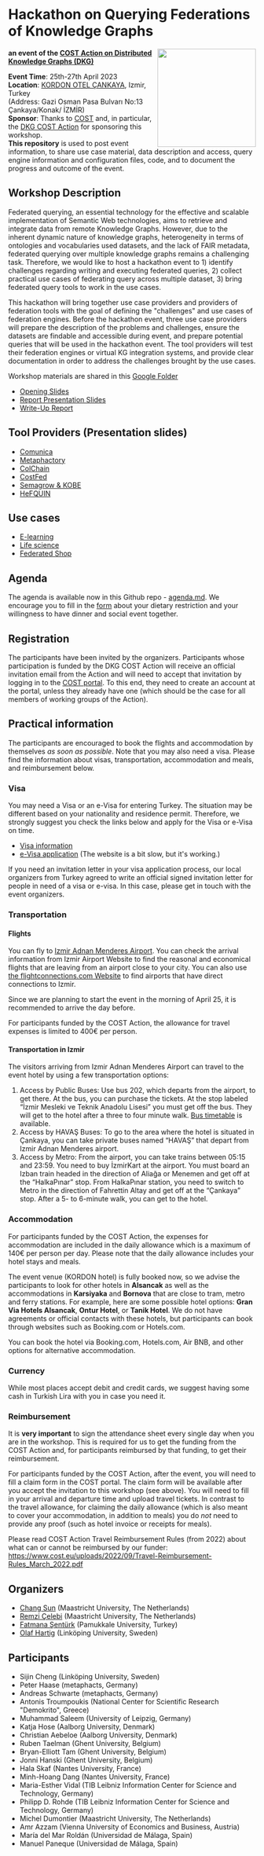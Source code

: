# Hackathon on Querying Federations of Knowledge Graphs
<img src="https://www.cost.eu/uploads/2022/03/COST_LOGO_rgb_highresolution-scaled.jpg" width="200" align="right">

**an event of the [COST Action on Distributed Knowledge Graphs (DKG)](https://cost-dkg.eu/)**


**Event Time**: 25th-27th April 2023 \
**Location**: [KORDON OTEL ÇANKAYA](https://www.kordonotel.com.tr/), Izmir, Turkey \
            (Address: Gazi Osman Pasa Bulvarı No:13 Çankaya/Konak/ İZMİR) \
**Sponsor**: Thanks to [COST](https://www.cost.eu/) and, in particular, the [DKG COST Action](https://cost-dkg.eu/) for sponsoring this workshop. \
**This repository** is used to post event information, to share use case material, data description and access, query engine information and configuration files, code, and to document the progress and outcome of the event. 


## Workshop Description ##
Federated querying, an essential technology for the effective and scalable implementation of Semantic Web technologies, aims to retrieve and integrate data from remote Knowledge Graphs. However, due to the inherent dynamic nature of knowledge graphs, heterogeneity in terms of ontologies and vocabularies used datasets, and the lack of FAIR metadata, federated querying over multiple knowledge graphs remains a challenging task. Therefore, we would like to host a hackathon event to 1) identify challenges regarding writing and executing federated queries, 2) collect practical use cases of federating query across multiple dataset, 3) bring federated query tools to work in the use cases.

This hackathon will bring together use case providers and providers of federation tools with the goal of defining the "challenges" and use cases of federation engines. Before the hackathon event, three use case providers will prepare the description of the problems and challenges, ensure the datasets are findable and accessible during event, and prepare potential queries that will be used in the hackathon event. The tool providers will test their federation engines or virtual KG integration systems, and provide clear documentation in order to address the challenges brought by the use cases.  

Workshop materials are shared in this [Google Folder](https://drive.google.com/drive/folders/1dg-S4ccPXXbf9fOFqKBfG7KeQ_4qVd8C?usp=share_link)
- [Opening Slides](https://docs.google.com/presentation/d/14MhRqXsPqvpLqOufMDV1kf4t27mNdoWUrGKseOANfG8/edit?usp=sharing)
- [Report Presentation Slides](https://docs.google.com/presentation/d/1fgDeUaH9dAioT-l2r8WlbRET4U3WwFOgn-a_DLqqJ9U/edit?usp=sharing)
- [Write-Up Report](https://docs.google.com/document/d/16PnsVsXLKnwm38LKy3XJ0bZc2keUjy6VCPlFROuxrZA/edit)

## Tool Providers (Presentation slides) ##
- [Comunica](https://www.rubensworks.net/raw/slides/2023/costdkg-fedhackathon/)
- [Metaphactory](https://drive.google.com/file/d/1b898tKX2L5l1LFqWRY9EiyYSIXzYHQLA/view?usp=share_link)
- [ColChain](http://aebeloe.com/files/cost_fedkg_colchain.pdf)
- [CostFed](https://www.slideshare.net/muhammad_saleem/costfed-costbased-query-optimization-for-sparql-endpoint-federation?from_action=save)
- [Semagrow & KOBE](https://users.iit.demokritos.gr/~antru/federatedQueryKG_Semagrow_KOBE.pdf)
- [HeFQUIN](https://github.com/LiUSemWeb/HeFQUIN/)

## Use cases ##
- [E-learning](https://github.com/MaastrichtU-IDS/federatedQueryKG/blob/main/usecaseE-learning.md)
- [Life science](https://github.com/MaastrichtU-IDS/federatedQueryKG/blob/main/usecaseLifescience.md)
- [Federated Shop](https://github.com/MaastrichtU-IDS/federatedQueryKG/blob/main/usecaseFedShop.md)

## Agenda ##
The agenda is available now in this Github repo - [agenda.md](https://github.com/MaastrichtU-IDS/federatedQueryKG/blob/main/agenda.md). We encourage you to fill in the [form](https://forms.gle/ZWWJigFGYeZ3Nsfp7) about your dietary restriction and your willingness to have dinner and social event together.

## Registration ##
The participants have been invited by the organizers. Participants whose participation is funded by the DKG COST Action will receive an official invitation email from the Action and will need to accept that invitation by logging in to the [COST portal](http://e-services.cost.eu/). To this end, they need to create an account at the portal, unless they already have one (which should be the case for all members of working groups of the Action). 


## Practical information ##
The participants are encouraged to book the flights and accommodation by themselves *as soon as possible*. Note that you may also need a visa. Please find the information about visas, transportation, accommodation and meals, and reimbursement below. 


### Visa ###
You may need a Visa or an e-Visa for entering Turkey. The situation may be different based on your nationality and residence permit. Therefore, we strongly suggest you check the links below and apply for the Visa or e-Visa on time. 
- [Visa information](https://www.mfa.gov.tr/general-information-about-turkish-visas.en.mfa)
- [e-Visa application](https://www.evisa.gov.tr/en/) (The website is a bit slow, but it's working.)

If you need an invitation letter in your visa application process, our local organizers from Turkey agreed to write an official signed invitation letter for people in need of a visa or e-visa. In this case, please get in touch with the event organizers. 

### Transportation ###
#### Flights ####
You can fly to [Izmir Adnan Menderes Airport](https://adnanmenderesairport.com/en-EN/). You can check the arrival information from Izmir Airport Website to find the reasonal and economical flights that are leaving from an airport close to your city. You can also use [the flightconnections.com Website](https://www.flightconnections.com/flights-to-izmir-adb) to find airports that have direct connections to Izmir.

Since we are planning to start the event in the morning of April 25, it is recommended to arrive the day before.

For participants funded by the COST Action, the allowance for travel expenses is limited to 400€ per person.

#### Transportation in Izmir ####
The visitors arriving from Izmir Adnan Menderes Airport can travel to the event hotel by using a few transportation options:
1. Access by Public Buses: Use bus 202, which departs from the airport, to get there. At the bus, you can purchase the tickets. At the stop labeled “İzmir Mesleki ve Teknik Anadolu Lisesi” you must get off the bus. They will get to the hotel after a three to four minute walk. [Bus timetable](https://www.eshot.gov.tr/en/UlasimSaatleri/289) is available.
2. Access by HAVAŞ Buses: To go to the area where the hotel is situated in Çankaya, you can take private buses named “HAVAŞ” that depart from Izmir Adnan Menderes airport.
3. Access by Metro: From the airport, you can take trains between 05:15 and 23:59. You need to buy İzmirKart at the airport. You must board an Izban train headed in the direction of Aliağa or Menemen and get off at the “HalkaPınar” stop. From HalkaPınar station, you need to switch to Metro in the direction of Fahrettin Altay and get off at the “Çankaya” stop. After a 5- to 6-minute walk, you can get to the hotel.

### Accommodation ###
For participants funded by the COST Action, the expenses for accommodation are included in the daily allowance which is a maximum of 140€ per person per day. Please note that the daily allowance includes your hotel stays and meals. 

The event venue (KORDON hotel) is fully booked now, so we advise the participants to look for other hotels in **Alsancak** as well as the accommodations in **Karsiyaka** and **Bornova** that are close to  tram, metro and ferry stations. For example, here are some possible hotel options: **Gran Via Hotels Alsancak**, **Ontur Hotel**, or **Tanik Hotel**. We do not have agreements or official contacts with these hotels, but participants can book through websites such as Booking.com or Hotels.com.

You can book the hotel via Booking.com, Hotels.com, Air BNB, and other options for alternative accommodation.


### Currency ###
While most places accept debit and credit cards, we suggest having some cash in Turkish Lira with you in case you need it. 

### Reimbursement ###
It is **very important** to sign the attendance sheet every single day when you are in the workshop. This is required for us to get the funding from the COST Action and, for participants reimbursed by that funding, to get their reimbursement.

For participants funded by the COST Action, after the event, you will need to fill a claim form in the COST portal. The claim form will be available after you accept the invitation to this workshop (see above). You will need to fill in your arrival and departure time and upload travel tickets. In contrast to the travel allowance, for claiming the daily allowance (which is also meant to cover your accommodation, in addition to meals) you do *not* need to provide any proof (such as hotel invoice or receipts for meals).

Please read COST Action Travel Reimbursement Rules (from 2022) about what can or cannot be reimbursed by our funder: https://www.cost.eu/uploads/2022/09/Travel-Reimbursement-Rules_March_2022.pdf

## Organizers ##

* [Chang Sun](https://www.maastrichtuniversity.nl/chang.sun) (Maastricht University, The Netherlands)
* [Remzi Çelebi](https://www.maastrichtuniversity.nl/remzi.celebi) (Maastricht University, The Netherlands)
* [Fatmana Şentürk](https://www.pau.edu.tr/fatmanas/en) (Pamukkale University, Turkey)
* [Olaf Hartig](http://olafhartig.de/) (Linköping University, Sweden)

## Participants ##

* Sijin Cheng (Linköping University, Sweden)
* Peter Haase (metaphacts, Germany)
* Andreas Schwarte (metaphacts, Germany)
* Antonis Troumpoukis (National Center for Scientific Research "Demokrito", Greece)
* Muhammad Saleem (University of Leipzig, Germany)
* Katja Hose (Aalborg University, Denmark)
* Christian Aebeloe (Aalborg University, Denmark)
* Ruben Taelman (Ghent University, Belgium)
* Bryan-Elliott Tam (Ghent University, Belgium)
* Jonni Hanski (Ghent University, Belgium)
* Hala Skaf (Nantes University, France)
* Minh-Hoang Dang (Nantes University, France)
* Maria-Esther Vidal (TIB Leibniz Information Center for Science and Technology, Germany)
* Philipp D. Rohde (TIB Leibniz Information Center for Science and Technology, Germany)
* Michel Dumontier (Maastricht University, The Netherlands)
* Amr Azzam (Vienna University of Economics and Business, Austria)
* María del Mar Roldán (Universidad de Málaga, Spain)
* Manuel Paneque (Universidad de Málaga, Spain)
